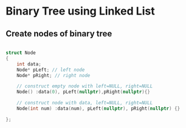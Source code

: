 # Binary Tree using Linked List

## Create nodes of binary tree

```c++

struct Node
{
    int data;
    Node* pLeft; // left node
    Node* pRight; // right node

    // construct empty node with left=NULL, right=NULL
    Node() :data(0), pLeft(nullptr),pRight(nullptr){}

    // construct node with data, left=NULL, right=NULL
    Node(int num) :data(num), pLeft(nullptr), pRight(nullptr) {}

};

```
